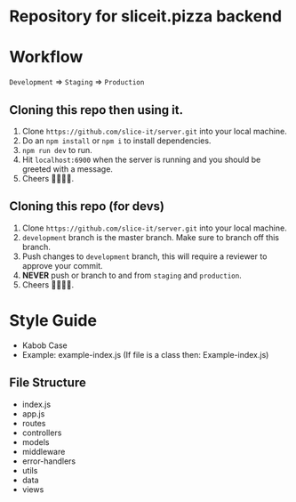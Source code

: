 # Repository for sliceit.pizza backend

# Workflow
`Development` => `Staging` => `Production`

## Cloning this repo then using it.
1. Clone `https://github.com/slice-it/server.git` into your local machine.
2. Do an `npm install` or `npm i` to install dependencies.
3. `npm run dev` to run.
4. Hit `localhost:6900` when the server is running and you should be greeted with a message.
5. Cheers 🍕🍻🍺🍕.

## Cloning this repo (for devs)
1. Clone `https://github.com/slice-it/server.git` into your local machine.
2. `development` branch is the master branch. Make sure to branch off this branch.
3. Push changes to `development` branch, this will require a reviewer to approve your commit. 
4. **NEVER** push or branch to and from `staging` and `production`. 
5. Cheers 🍕🍻🍺🍕.

# Style Guide
* Kabob Case
* Example: example-index.js (If file is a class then: Example-index.js)

## File Structure
* index.js
* app.js
* routes
* controllers
* models
* middleware
* error-handlers
* utils
* data
* views
